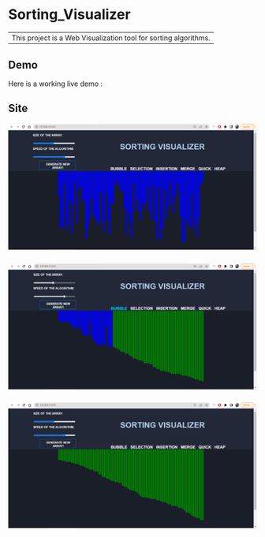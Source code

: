 # Sorting_Visualizer

<table>
<tr>
<td>
  This project is a Web Visualization tool for sorting algorithms.
</td>
</tr>
</table>

## Demo

Here is a working live demo :

## Site

![](https://github.com/RaaHuuL29/Sorting_Visualizer/blob/76b4bfc87193a24ecdb7d40bed24302267f5d9c7/images/image1.png)

###

![](https://github.com/RaaHuuL29/Sorting_Visualizer/blob/76b4bfc87193a24ecdb7d40bed24302267f5d9c7/images/image2.png)

###

![](https://github.com/RaaHuuL29/Sorting_Visualizer/blob/76b4bfc87193a24ecdb7d40bed24302267f5d9c7/images/image3.png)
